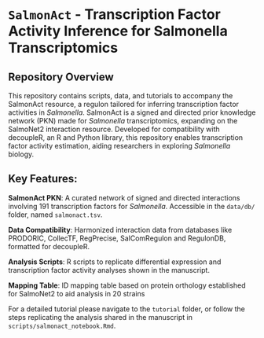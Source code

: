 # `SalmonAct` - Transcription Factor Activity Inference for Salmonella Transcriptomics



## Repository Overview

This repository contains scripts, data, and tutorials to accompany the SalmonAct resource, a regulon tailored for inferring transcription factor activities in _Salmonella_. SalmonAct is a signed and directed prior knowledge network (PKN) made for _Salmonella_ transcriptomics, expanding on the SalmoNet2 interaction resource. Developed for compatibility with decoupleR, an R and Python library, this repository enables transcription factor activity estimation, aiding researchers in exploring *Salmonella* biology.

## Key Features:

**SalmonAct PKN**: A curated network of signed and directed interactions involving 191 transcription factors for _Salmonella_. Accessible in the `data/db/` folder, named `salmonact.tsv`.

**Data Compatibility**: Harmonized interaction data from databases like PRODORIC, CollecTF, RegPrecise, SalComRegulon and RegulonDB, formatted for decoupleR.

**Analysis Scripts**: R scripts to replicate differential expression and transcription factor activity analyses shown in the manuscript.

**Mapping Table**: ID mapping table based on protein orthology established for SalmoNet2 to aid analysis in 20 strains

For a detailed tutorial please navigate to the `tutorial` folder, or follow the steps replicating the analysis shared in the manuscript in `scripts/salmonact_notebook.Rmd`.

